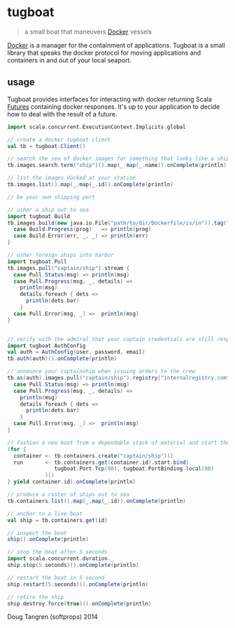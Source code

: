 # tugboat

> a small boat that maneuvers [Docker](http://www.docker.com/) vessels

[Docker](http://www.docker.com/) is a manager for the containment of applications. Tugboat is a small library
that speaks the docker protocol for moving applications and containers in and out of your local seaport.

## usage

Tugboat provides interfaces for interacting with docker returning Scala [Futures](http://www.scala-lang.org/api/current/index.html#scala.concurrent.Future)
containing docker responses.
It's up to your application to decide how to deal with the result of a future.

```scala
import scala.concurrent.ExecutionContext.Implicits.global

// create a docker tugboat client
val tb = tugboat.Client()

// search the sea of docker images for something that looks like a ship
tb.images.search.term("ship")().map(_.map(_.name)).onComplete(println)

// list the images docked at your station
tb.images.list().map(_.map(_.id)).onComplete(println)

// be your own shipping port

// usher a ship out to sea
import tugboat.Build
tb.images.build(new java.io.File("path/to/dir/Dockerfile/is/in")).tag("ssScala").stream {
  case Build.Progress(prog)   => println(prog)
  case Build.Error(err, _, _) => println(err)
}

// usher foreign ships into harbor
import tugboat.Pull
tb.images.pull("captain/ship").stream {
  case Pull.Status(msg) => println(msg)
  case Pull.Progress(msg, _, details) =>
    println(msg)
    details.foreach { dets =>
      println(dets.bar)
    }
  case Pull.Error(msg, _) =>  println(msg)
}


// verify with the admiral that your captain credentials are still respectable
import tugboat.AuthConfig
val auth = AuthConfig(user, password, email)
tb.auth(auth)().onComplete(println)

// announce your captainship when issuing orders to the crew
tb.as(auth).images.pull("captain/ship").registry("internalregistry.com").stream {
  case Pull.Status(msg) => println(msg)
  case Pull.Progress(msg, _, details) =>
    println(msg)
    details.foreach { dets =>
      println(dets.bar)
    }
  case Pull.Error(msg, _) =>  println(msg)
}

// fashion a new boat from a dependable stack of material and start the engines
(for {
  container <- tb.containers.create("captain/ship")()
  run       <- tb.containers.get(container.id).start.bind(
               tugboat.Port.Tcp(80), tugboat.PortBinding.local(80)
            )()
} yield container.id).onComplete(println)

// produce a roster of ships out to sea
tb.containers.list().map(_.map(_.id)).onComplete(println)

// anchor to a live boat
val ship = tb.containers.get(id)

// inspect the boat
ship().onComplete(println)

// stop the boat after 5 seconds
import scala.concurrent.duration._
ship.stop(5.seconds)().onComplete(println)

// restart the boat in 5 second
ship.restart(5.seconds)().onComplete(println)

// retire the ship
ship.destroy.force(true)().onComplete(println)
```

Doug Tangren (softprops) 2014
